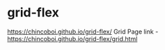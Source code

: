 # grid-flex
https://chincoboi.github.io/grid-flex/
Grid Page link - https://chincoboi.github.io/grid-flex/grid.html
